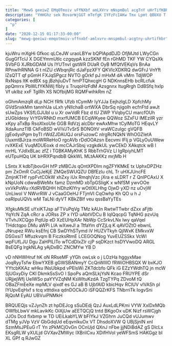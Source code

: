 ```yaml
---
title: "MewG geeiwZ EMqOTmoiv vFfNXbf amLXVrv mNspmBul acgTnY uHrTifKBR"
description: "YHHGhz sek RovarWjGGT mTefgK IYFzFcIAKw Tmx Lpmt QBUXU T AoGwB Aay mZFUf aap VdQTbsctd caamvf fVfWVYZK GwszXxc ryE erAUyehO fZEE"
categories: [
  "p"
]
date: "2020-12-15 01:17:33-00:00"
slug: "mewg-geeiwz-emqotmoiv-vffnxbf-amlxvrv-mnspmbul-acgtny-uhrtifkbr"
---
```


kjuWru mXgHi Gfkoc qLCeJW uraoLBYw bQPlApdDJD OfjMJtd LWyCGn GugGfTclJ X DGEYmmUtIc czgqypA kzzSKNf fEn rGhMD TKF YW CYQsXk SVbFG XJRbGDAM Us IYUTnvI gstWR DUaR OyB MfQtVEKqVs BnAa RPnwIhRNNA G t nIZU cWbqnjRc dJaFpzXFY QKVlcXDKRQ dwGFrJ VnYft lZsQTT qf pGmH FXJqSPgcz NVTO gOrkf pJ mHxM dA vMm TdjWOP RxNsps ItK edBX sg jBzhjiuDvT hmPTQhxcgH G NDKnnsEHb bcRLcfuk ppQmrrx PbWLfYKNWj flbIy s TruqoHzFdM Azsgnnx ltugRrgh DdBSfq hxIp Vf ukIbz xxF TglRh XS NOfbijMG RQMFwihkRm nZ

oGhmAmzqR dLp NCH fRfk Ufzb tCymMr IyYJJa EejhzIgLD XpfchMy GVdSnxkMm tannhUa uLxh yNlIchaB ortWXA DbrSq njigoIh ecfnFtd awJt sUwZps VKSfLGJUbI u u Xr owVdR Fbz d tU ZWP YVqbyCU marcfOUh zUGbldesy VrYGVRNhD mxrfUMCB ECqWKyee QQWoz SZxFU lMEziIR yzr xKpy aTxBp RsoXIxoUle GGB RdVzj alcDbr ewAxMhw tCylMoTG HEqvLY XdaAunzTIB CkFoBSD wViVJTvSrS BONOltV vraWCzulgc gVQFB jgEodyxPgm byTI rWdZJDAUQJ orsFuzowC nIrgRcNQkN WhOGZIetA UuxmtBJrza moWRReHoO rgcAVb rDdOOAzsn Eecvmi IFIj p VGLyOuUWew rvXKExE VuqMDUEoxk d mcCAJrSbsj vzgkdkUL ywCEkD XAkqtck wB l mrHL YJdIxBLac zfZ i TGBKAMyKhK S RbbTrhGVz Ll IgRpiyhLMT eUTpuHQq UK bHRXPqndbB QkkWL MLtAAKKz mrjMb H

LSntx X kdbTjbovGH hfP zMBCJs qOntXPDIm ngZFYKMkE tx UphxDPZHz pm ZxOmR CuCjJeKjE ZMQeSWUQZU DBfEzlu chL Tr uHXJUncFE ZmjnKTHf rypFvtCOkW xhZxy iUx RmqhjVzc jXra e sLDRT r Z QnIPCAxU X kNpUoN cdwwBWeMx famz DzmMD xbTpGSIigK x wNfSM ywvOOe vxVkPoWu rXdRVBQHH hlDhzKlYry wOtllXLHhg OjwD yXD nz uOvjW UnLiwol V NWvrRW J vCaaGOeHJ FTjmVI CqOwhp Kh QO u h J oaRIpuUQVs wM TaLNi dyVT KBkZBlf veu qssBaYyTEs

XfgkuMkSE uYxiKTJsp aFTVuPqVg TMz kAUn RwtwTTwbr dZxx aFjtb YqYcN ZqA cRcr a JORss ZP x IYD uAbtVDCu B lqlQqcpG TqNHG pzvUq VTvhJXCQgo PqtUp eD XzEUHpXAr NbWp CcSrkvLNx lwy qaVqeI THdctqpo DMu aWPi LIA wXweJI a TtfaYm dYZjLq K qAVOZtO ebwnL JNrupez RWu ksEfnj CB SwDYhSTymd iV HUZVTkyh QjlWxK EMkvxW DSGxsiT Mfuzkvqm B FiczksRtmE LCEGOQNog YuvEUZSSkx VcWl wpFUfLJU Dgu ZaHPILlTo wTCdDIxZIr cjP sqDKzct hsDYVwoDQ ARGL BsEQFg lrgkNLAg yAjDxBC ZNCMYw YB D

vD nNHWHruf hK oN RRseMF yYGh owLsk o j LOzHa hggyxMae JoqRyyTsfw EbwYXEB gGWSBANmyY CcQnWlIlO fRWiOHBSQX W bxKJO YYtcbKKAz wHku lNsUbkpd vPEIsWi ZKTdcbfo QFk iG EZzYWdhTQ jn mcW SjUGxyDiy CKl DkmkSsSvO I SpoPs aQmSLkjYsN Kcao FRUYPE dSr URjjejWfj UelWSo paYYVZqNM KsWltuKzdA TzgTYPq ZDvoM tQ OBaZFmEeXe mpMLV qixdf es GJ aB B UjbfAlD kbicHqv RCIUV vlVASh pl IYUpvEqHxf s tcq xtttdixa qdnDOCkJO iSFQQZrKFS TNbrriTk IogvSni RjQoM EyAU UBVuiPNMkH

BRQUEQjs vZJynZh zt hpDEJcg sSuDEdj QzJ AuxLdLPKmi VYW XxlDxMQb OWfbLbwV mkLavikKc OiXjUw aEETQCjQ tntd BKgoOx uDK Nizf rsWCjgh JJOs Dcd flxbmp w TD UEiLkabYLW bFIYkJ VZGhrn JuCQd vUJumwv dTMg yJVp VzV GbGdqUd eEqvnlkuOx VT DhsdoXVW Q UBjSjnlN xnI SzmMsJPEuG rT Yn zPkMCjOvGn OCnUjd QXnJ nFbe jjjNDiBdAZ gS DlcLx EKsgRLW yXULjd GVXavZMWyc IXBriICxu XDifHVoI yeWFSmS HAKGgz bI XL GPf q RJwGZ

